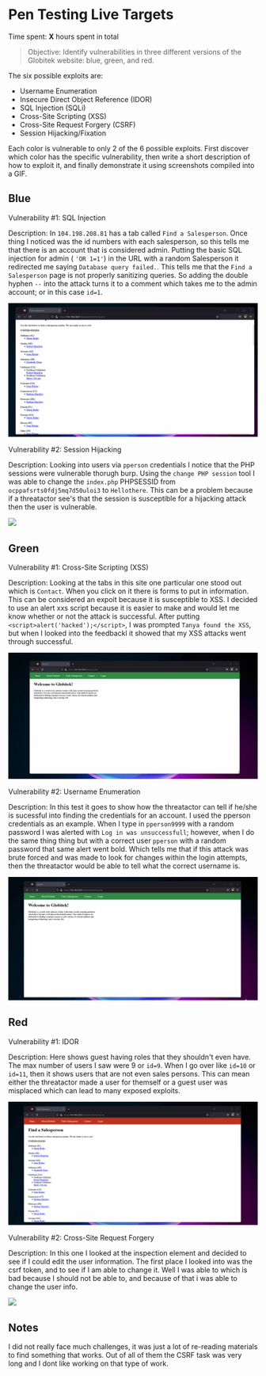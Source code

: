 # Pen Testing Live Targets

Time spent: **X** hours spent in total

> Objective: Identify vulnerabilities in three different versions of the Globitek website: blue, green, and red.

The six possible exploits are:

* Username Enumeration
* Insecure Direct Object Reference (IDOR)
* SQL Injection (SQLi)
* Cross-Site Scripting (XSS)
* Cross-Site Request Forgery (CSRF)
* Session Hijacking/Fixation

Each color is vulnerable to only 2 of the 6 possible exploits. First discover which color has the specific vulnerability, then write a short description of how to exploit it, and finally demonstrate it using screenshots compiled into a GIF.

## Blue

Vulnerability #1: SQL Injection

Description:
In ` 104.198.208.81 ` has a tab called ` Find a Salesperson `. Once thing I noticed was the id numbers with each salesperson, so this tells me that there is an account that is considered admin. Putting the basic SQL injection for admin ( ` 'OR 1=1' `) in the URL with a random Salesperson it redirected me saying ` Database query failed. `. This tells me that the ` Find a Salesperson ` page is not properly sanitizing queries. So adding the double hyphen ` -- ` into the attack turns it to a comment which takes me to the admin account; or in this case `id=1`. 

<img src="SQL.gif">


Vulnerability #2: Session Hijacking

Description:
Looking into users via ` pperson ` credentials I notice that the PHP sessions were vulnerable thorugh burp. Using the  `change PHP session` tool I was able to change the ` index.php ` PHPSESSID from ` ocppafsrts0fdj5mq7d50uloi3 ` to ` Hellothere `. This can be a problem because if a threatactor see's that the session is susceptible for a hijacking attack then the user is vulnerable. 

<img src="Session.gif">


## Green

Vulnerability #1: Cross-Site Scripting (XSS)

Description:
Looking at the tabs in this site one particular one stood out which is ` Contact `. When you click on it there is forms to put in information. This can be considered an expoit because it is susceptible to XSS. I decided to use an alert xxs script because it is easier to make and would let me know whether or not the attack is successful. After putting ` <script>alert('hacked');</script> `, I was prompted ` Tanya found the XSS `, but when I looked into the feedbackl it showed that my XSS attacks went through successful.

<img src="XSS.gif">


Vulnerability #2: Username Enumeration

Description:
In this test it goes to show how the threatactor can tell if he/she is sucessful into finding the credentials for an account. I used the pperson credentials as an example. When I type in `pperson9999` with a random password I was alerted with `Log in was unsuccessfull`; however, when I do the same thing thing but with a correct user `pperson` with a random password that same alert went bold. Which tells me that if this attack was brute forced and was made to look for changes within the login attempts, then the threatactor would be able to tell what the correct username is. 

<img src="User.gif">

## Red

Vulnerability #1: IDOR

Description:
Here shows guest having roles that they shouldn't even have. The max number of users I saw were 9 or `id=9`. When I go over like `id=10` or `id=11`, then it shows users that are not even sales persons. This can mean either the threatactor made a user for themself or a guest user was misplaced which can lead to many exposed exploits. 

<img src="IDOR.gif">


Vulnerability #2: Cross-Site Request Forgery

Description:
In this one I looked at the inspection element and decided to see if I could edit the user information. The first place I looked into was the csrf token, and to see if I am able to change it. Well I was able to which is bad because I should not be able to, and because of that i was able to change the user info. 

<img src=".gif">

## Notes

I did not really face much challenges, it was just a lot of re-reading materials to find something that works. Out of all of them the CSRF task was very long and I dont like working on that type of work. 
